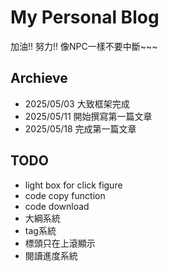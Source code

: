 # My Personal Blog
加油!! 努力!! 像NPC一樣不要中斷~~~

## Archieve
* 2025/05/03 大致框架完成
* 2025/05/11 開始撰寫第一篇文章
* 2025/05/18 完成第一篇文章

## TODO
* light box for click figure
* code copy function
* code download
* 大綱系統
* tag系統
* 標頭只在上滾顯示
* 閱讀進度系統